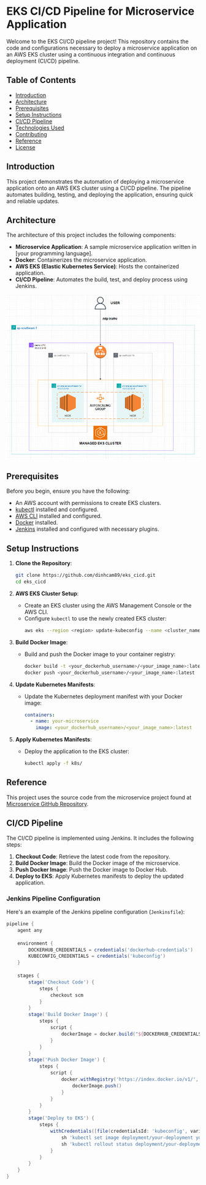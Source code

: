 # EKS CI/CD Pipeline for Microservice Application

Welcome to the EKS CI/CD pipeline project! This repository contains the code and configurations necessary to deploy a microservice application on an AWS EKS cluster using a continuous integration and continuous deployment (CI/CD) pipeline.

## Table of Contents

- [Introduction](#introduction)
- [Architecture](#architecture)
- [Prerequisites](#prerequisites)
- [Setup Instructions](#setup-instructions)
- [CI/CD Pipeline](#cicd-pipeline)
- [Technologies Used](#technologies-used)
- [Contributing](#contributing)
- [Reference](#reference)
- [License](#license)

## Introduction

This project demonstrates the automation of deploying a microservice application onto an AWS EKS cluster using a CI/CD pipeline. The pipeline automates building, testing, and deploying the application, ensuring quick and reliable updates.

## Architecture

The architecture of this project includes the following components:

- **Microservice Application**: A sample microservice application written in [your programming language].
- **Docker**: Containerizes the microservice application.
- **AWS EKS (Elastic Kubernetes Service)**: Hosts the containerized application.
- **CI/CD Pipeline**: Automates the build, test, and deploy process using Jenkins.

![AWS Infrastructure Architecture](docs/images/aws_infra.PNG)

## Prerequisites

Before you begin, ensure you have the following:

- An AWS account with permissions to create EKS clusters.
- [kubectl](https://kubernetes.io/docs/tasks/tools/install-kubectl/) installed and configured.
- [AWS CLI](https://aws.amazon.com/cli/) installed and configured.
- [Docker](https://www.docker.com/) installed.
- [Jenkins](https://www.jenkins.io/) installed and configured with necessary plugins.

## Setup Instructions

1. **Clone the Repository**:
    ```sh
    git clone https://github.com/dinhcam89/eks_cicd.git
    cd eks_cicd
    ```

2. **AWS EKS Cluster Setup**:
    - Create an EKS cluster using the AWS Management Console or the AWS CLI.
    - Configure `kubectl` to use the newly created EKS cluster:
        ```sh
        aws eks --region <region> update-kubeconfig --name <cluster_name>
        ```

3. **Build Docker Image**:
    - Build and push the Docker image to your container registry:
        ```sh
        docker build -t <your_dockerhub_username>/<your_image_name>:latest .
        docker push <your_dockerhub_username>/<your_image_name>:latest
        ```

4. **Update Kubernetes Manifests**:
    - Update the Kubernetes deployment manifest with your Docker image:
        ```yaml
        containers:
          - name: your-microservice
            image: <your_dockerhub_username>/<your_image_name>:latest
        ```

5. **Apply Kubernetes Manifests**:
    - Deploy the application to the EKS cluster:
        ```sh
        kubectl apply -f k8s/
        ```
## Reference
This project uses the source code from the microservice project found at [Microservice GitHub Repository](https://github.com/aws-containers/retail-store-sample-app). 

## CI/CD Pipeline

The CI/CD pipeline is implemented using Jenkins. It includes the following steps:

1. **Checkout Code**: Retrieve the latest code from the repository.
2. **Build Docker Image**: Build the Docker image of the microservice.
3. **Push Docker Image**: Push the Docker image to Docker Hub.
4. **Deploy to EKS**: Apply Kubernetes manifests to deploy the updated application.

### Jenkins Pipeline Configuration

Here's an example of the Jenkins pipeline configuration (`Jenkinsfile`):

```groovy
pipeline {
    agent any

    environment {
        DOCKERHUB_CREDENTIALS = credentials('dockerhub-credentials')
        KUBECONFIG_CREDENTIALS = credentials('kubeconfig')
    }

    stages {
        stage('Checkout Code') {
            steps {
                checkout scm
            }
        }
        stage('Build Docker Image') {
            steps {
                script {
                    dockerImage = docker.build("${DOCKERHUB_CREDENTIALS_USR}/${JOB_NAME}:${BUILD_ID}")
                }
            }
        }
        stage('Push Docker Image') {
            steps {
                script {
                    docker.withRegistry('https://index.docker.io/v1/', 'dockerhub-credentials') {
                        dockerImage.push()
                    }
                }
            }
        }
        stage('Deploy to EKS') {
            steps {
                withCredentials([file(credentialsId: 'kubeconfig', variable: 'KUBECONFIG')]) {
                    sh 'kubectl set image deployment/your-deployment your-container=${DOCKERHUB_CREDENTIALS_USR}/${JOB_NAME}:${BUILD_ID}'
                    sh 'kubectl rollout status deployment/your-deployment'
                }
            }
        }
    }
}




